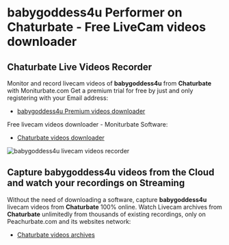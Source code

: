 # babygoddess4u Performer on Chaturbate - Free LiveCam videos downloader

## Chaturbate Live Videos Recorder

Monitor and record livecam videos of **babygoddess4u** from **Chaturbate** with Moniturbate.com
Get a premium trial for free by just and only registering with your Email address:
* [babygoddess4u Premium videos downloader](https://moniturbate.com/request-demo-licence-key.html)

Free livecam videos downloader - Moniturbate Software:
* [Chaturbate videos downloader](https://moniturbate.com/moniturbate-download-software.html)

![babygoddess4u livecam videos recorder](https://peachurnet.com/templates/moniturbate-software.png)


## Capture babygoddess4u videos from the Cloud and watch your recordings on Streaming

Without the need of downloading a software, capture **babygoddess4u** livecam videos from **Chaturbate** 100% online.
Watch Livecam archives from **Chaturbate** unlimitedly from thousands of existing recordings, only on Peachurbate.com and its websites network:
* [Chaturbate videos archives](https://peachurnet.com/)